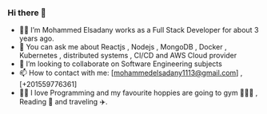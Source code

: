 ### Hi there 👋

- 🧑‍🦰 I’m Mohammed Elsadany works as a Full Stack Developer for about 3 years ago.
- 💬 You can ask me about Reactjs , Nodejs , MongoDB , Docker , Kubernetes , distributed systems , CI/CD and AWS Cloud provider
- 👯 I’m looking to collaborate on Software Engineering subjects
- 📫 How to contact with  me: [mohammedelsadany1113@gmail.com] , [+201559776361]
- 👨‍💻 I love Programming and my favourite hoppies are going to gym 🏋🏻‍♂️ , Reading 📘 and traveling ✈️.
